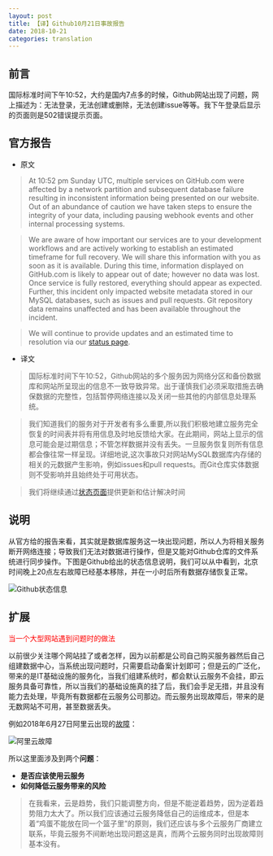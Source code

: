 ```yaml
---
layout: post
title: 【译】Github10月21日事故报告
date: 2018-10-21
categories: translation
---
```


## 前言

国际标准时间下午10:52，大约是国内7点多的时候，Github网站出现了问题，网上描述为：无法登录，无法创建或删除，无法创建issue等等。我下午登录后显示的页面则是502错误提示页面。

## 官方报告

* 原文

>At 10:52 pm Sunday UTC, multiple services on GitHub.com were affected by a network partition and subsequent database failure resulting in inconsistent information being presented on our website. Out of an abundance of caution we have taken steps to ensure the integrity of your data, including pausing webhook events and other internal processing systems.

>We are aware of how important our services are to your development workflows and are actively working to establish an estimated timeframe for full recovery. We will share this information with you as soon as it is available. During this time, information displayed on GitHub.com is likely to appear out of date; however no data was lost. Once service is fully restored, everything should appear as expected. Further, this incident only impacted website metadata stored in our MySQL databases, such as issues and pull requests. Git repository data remains unaffected and has been available throughout the incident.

>We will continue to provide updates and an estimated time to resolution via our [status page](https://status.github.com/messages).

* 译文

>国际标准时间下午10:52，Github网站的多个服务因为网络分区和备份数据库和网站所呈现出的信息不一致导致异常。出于谨慎我们必须采取措施去确保数据的完整性，包括暂停网络连接以及关闭一些其他的内部信息处理系统。

>我们知道我们的服务对于开发者有多么重要,所以我们积极地建立服务完全恢复的时间表并将有用信息及时地反馈给大家。在此期间，网站上显示的信息可能会是过期信息；不管怎样数据并没有丢失。一旦服务恢复则所有信息都会像往常一样呈现。详细地说,这次事故只对网站MySQL数据库内存储的相关的元数据产生影响，例如issues和pull requests。而Git仓库实体数据则不受影响并且始终处于可用状态。

>我们将继续通过[状态页面](https://status.github.com/messages)提供更新和估计解决时间

## 说明

从官方给的报告来看，其实就是数据库服务这一块出现问题，所以人为将相关服务断开网络连接；导致我们无法对数据进行操作，但是又能对Github仓库的文件系统进行同步操作。下图是Github给出的状态信息说明，我们可以从中看到，北京时间晚上20点左右故障已经基本移除，并在一小时后所有数据存储恢复正常。

![Github状态信息](/blog/assets/img/picture/Github状态信息.png)

## 扩展

<span style="color:red">当一个大型网站遇到问题时的做法</span>

以前很少关注哪个网站挂了或者怎样，因为以前都是公司自己购买服务器然后自己组建数据中心，当系统出现问题时，只需要启动备案计划即可；但是云的广泛化，带来的是IT基础设施的服务化，当我们组建系统时，都会默认云服务不会挂，即云服务具备可靠性，所以当我们的基础设施真的挂了后，我们会手足无措，并且没有能力去处理，毕竟所有数据都在云服务公司那边。而云服务出现故障后，带来的是无数网站不可用，甚至数据丢失。

例如2018年6月27日阿里云出现的[故障](https://bbs.aliyun.com/read/581590.html?spm=5176.10695662.1996646101.searchclickresult.711b46f42U3bhk)：

![阿里云故障](/blog/assets/img/picture/阿里云故障.png)

所以这里面涉及到两个**问题**：

  * **是否应该使用云服务**
  * **如何降低云服务带来的风险**
  
>在我看来，云是趋势，我们只能调整方向，但是不能逆着趋势，因为逆着趋势阻力太大了。所以我们应该通过云服务降低自己的运维成本，但是本着“鸡蛋不能放在同一个篮子里”的原则，我们还应该与多个云服务厂商建立联系，毕竟云服务不间断地出现问题这是真，而两个云服务同时出现故障则基本没有。






